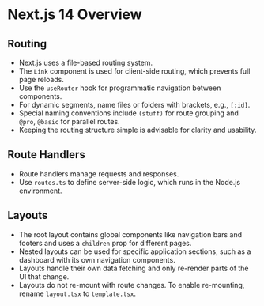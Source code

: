 # Next.js 14 Overview

## Routing
- Next.js uses a file-based routing system.
- The `Link` component is used for client-side routing, which prevents full page reloads.
- Use the `useRouter` hook for programmatic navigation between components.
- For dynamic segments, name files or folders with brackets, e.g., `[:id]`.
- Special naming conventions include `(stuff)` for route grouping and `@pro`, `@basic` for parallel routes.
- Keeping the routing structure simple is advisable for clarity and usability.

## Route Handlers
- Route handlers manage requests and responses.
- Use `routes.ts` to define server-side logic, which runs in the Node.js environment.

## Layouts
- The root layout contains global components like navigation bars and footers and uses a `children` prop for different pages.
- Nested layouts can be used for specific application sections, such as a dashboard with its own navigation components.
- Layouts handle their own data fetching and only re-render parts of the UI that change.
- Layouts do not re-mount with route changes. To enable re-mounting, rename `layout.tsx` to `template.tsx`.
